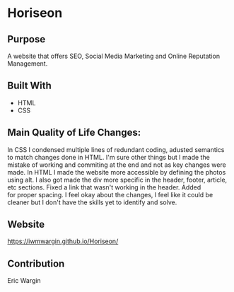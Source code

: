 # Horiseon

## Purpose
A website that offers SEO, Social Media Marketing and Online Reputation Management.

## Built With
* HTML
* CSS

## Main Quality of Life Changes:
In CSS I condensed multiple lines of redundant coding, adusted semantics to match changes done in HTML. I'm sure other things but I made the mistake of working and commiting at the end and not as key changes were made.
In HTML I made the website more accessible by defining the photos using alt.  I also got made the div more specific in the header, footer, article, etc sections. Fixed a link that wasn't working in the header. Added <br> for proper spacing. I feel okay about the changes, I feel like it could be cleaner but I don't have the skills yet to identify and solve.

## Website
https://iwmwargin.github.io/Horiseon/

## Contribution
Eric Wargin




